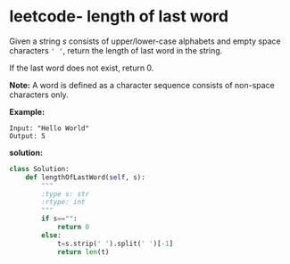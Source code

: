 # leetcode- length of last word

Given a string *s* consists of upper/lower-case alphabets and empty space characters `' '`, return the length of last word in the string.

If the last word does not exist, return 0.

**Note:** A word is defined as a character sequence consists of non-space characters only.

**Example:**

```
Input: "Hello World"
Output: 5
```



**solution:**

```python
class Solution:
    def lengthOfLastWord(self, s):
        """
        :type s: str
        :rtype: int
        """
        if s=="":
            return 0
        else:
            t=s.strip(' ').split(' ')[-1]
            return len(t)
```

